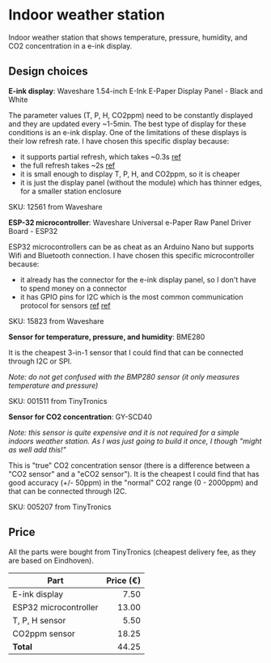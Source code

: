 # Indoor weather station

Indoor weather station that shows temperature, pressure, humidity, and CO2 concentration in a e-ink display.

## Design choices

**E-ink display**: Waveshare 1.54-inch E-Ink E-Paper Display Panel - Black and White 

The parameter values (T, P, H, CO2ppm) need to be constantly displayed and they are updated every ~1-5min.
The best type of display for these conditions is an e-ink display. 
One of the limitations of these displays is their low refresh rate.
I have chosen this specific display because:
- it supports partial refresh, which takes ~0.3s [ref](https://www.waveshare.com/wiki/1.54inch_e-Paper_Module_Manual#Resources)
- the full refresh takes ~2s [ref](https://www.waveshare.com/wiki/1.54inch_e-Paper_Module_Manual#Resources)
- it is small enough to display T, P, H, and CO2ppm, so it is cheaper
- it is just the display panel (without the module) which has thinner edges, for a smaller station enclosure

SKU: 12561 from Waveshare

**ESP-32 microcontroller**: Waveshare Universal e-Paper Raw Panel Driver Board - ESP32

ESP32 microcontrollers can be as cheat as an Arduino Nano but supports Wifi and Bluetooth connection.
I have chosen this specific microcontroller because:
- it already has the connector for the e-ink display panel, so I don't have to spend money on a connector
- it has GPIO pins for I2C which is the most common communication protocol for sensors [ref](documentation/gpio_pins_esp32_waveshare_answer.pdf) [ref](documentation/gpio_pins_esp32_tinytronics_answer.pdf)

SKU: 15823 from Waveshare

**Sensor for temperature, pressure, and humidity**: BME280

It is the cheapest 3-in-1 sensor that I could find that can be connected through I2C or SPI.

_Note: do not get confused with the BMP280 sensor (it only measures temperature and pressure)_

SKU: 001511 from TinyTronics

**Sensor for CO2 concentration**: GY-SCD40

_Note: this sensor is quite expensive and it is not required for a simple indoors weather station. As I was just going to build it once, I though "might as well add this!"_

This is "true" CO2 concentration sensor (there is a difference between a "CO2 sensor" and a "eCO2 sensor").
It is the cheapest I could find that has good accuracy (+/- 50ppm) in the "normal" CO2 range (0 - 2000ppm) and that can be connected through I2C.

SKU: 005207 from TinyTronics

## Price

All the parts were bought from TinyTronics (cheapest delivery fee, as they are based on Eindhoven).

| Part          | Price (€) |
| ------------- | -------------: |
| E-ink display | 7.50 |
| ESP32 microcontroller | 13.00 |
| T, P, H sensor | 5.50 |
| CO2ppm sensor | 18.25 |
| **Total** | 44.25 |

